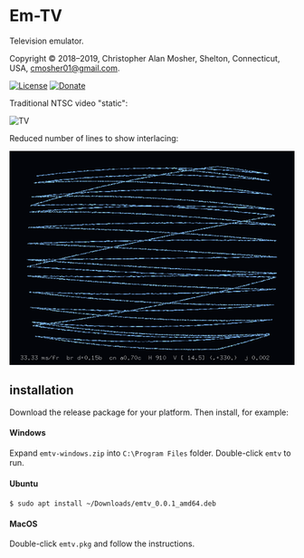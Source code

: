# Em-TV

Television emulator.

Copyright © 2018–2019, Christopher Alan Mosher, Shelton, Connecticut, USA, <cmosher01@gmail.com>.

[![License](https://img.shields.io/github/license/cmosher01/Em-TV.svg)](https://www.gnu.org/licenses/gpl.html)
[![Donate](https://img.shields.io/badge/Donate-PayPal-green.svg)](https://www.paypal.com/cgi-bin/webscr?cmd=_s-xclick&hosted_button_id=CVSSQ2BWDCKQ2)

Traditional NTSC video "static":

![TV](screenshot.gif)

Reduced number of lines to show interlacing:

![TV](screenshot2.gif)

## installation

Download the release package for your platform. Then install, for example:

#### Windows

Expand `emtv-windows.zip` into `C:\Program Files` folder. Double-click `emtv` to run.

#### Ubuntu

```shell
$ sudo apt install ~/Downloads/emtv_0.0.1_amd64.deb
```

#### MacOS

Double-click `emtv.pkg` and follow the instructions.
